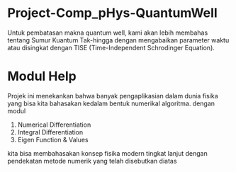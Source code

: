 # Project-Comp_pHys-QuantumWell
Untuk pembatasan makna quantum well, kami akan lebih membahas tentang Sumur Kuantum Tak-hingga dengan mengabaikan parameter waktu atau disingkat dengan TISE (Time-Independent Schrodinger Equation). 

# Modul Help
Projek ini menekankan bahwa banyak pengaplikasian dalam dunia fisika yang bisa kita bahasakan kedalam bentuk numerikal algoritma. dengan modul 
1. Numerical Differentiation
2. Integral Differentiation 
3. Eigen Function & Values

kita bisa membahasakan konsep fisika modern tingkat lanjut dengan pendekatan metode numerik yang telah disebutkan diatas
